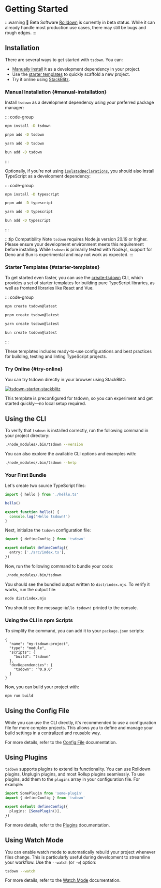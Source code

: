 # Getting Started

:::warning 🚧 Beta Software
[Rolldown](https://rolldown.rs) is currently in beta status. While it can already handle most production use cases, there may still be bugs and rough edges.
:::

## Installation

There are several ways to get started with `tsdown`. You can:

- [Manually install](#manual-installation) it as a development dependency in your project.
- Use the [starter templates](#starter-templates) to quickly scaffold a new project.
- Try it online using [StackBlitz](#try-online).

### Manual Installation {#manual-installation}

Install `tsdown` as a development dependency using your preferred package manager:

::: code-group

```sh [npm]
npm install -D tsdown
```

```sh [pnpm]
pnpm add -D tsdown
```

```sh [yarn]
yarn add -D tsdown
```

```sh [bun]
bun add -D tsdown
```

:::

Optionally, if you're not using [`isolatedDeclarations`](https://www.typescriptlang.org/tsconfig/#isolatedDeclarations), you should also install TypeScript as a development dependency:

::: code-group

```sh [npm]
npm install -D typescript
```

```sh [pnpm]
pnpm add -D typescript
```

```sh [yarn]
yarn add -D typescript
```

```sh [bun]
bun add -D typescript
```

:::

:::tip Compatibility Note
`tsdown` requires Node.js version 20.19 or higher. Please ensure your development environment meets this requirement before installing. While `tsdown` is primarily tested with Node.js, support for Deno and Bun is experimental and may not work as expected.
:::

### Starter Templates {#starter-templates}

To get started even faster, you can use the [create-tsdown](https://github.com/gugustinette/create-tsdown) CLI, which provides a set of starter templates for building pure TypeScript libraries, as well as frontend libraries like React and Vue.

::: code-group

```sh [npm]
npm create tsdown@latest
```

```sh [pnpm]
pnpm create tsdown@latest
```

```sh [yarn]
yarn create tsdown@latest
```

```sh [bun]
bun create tsdown@latest
```

:::

These templates includes ready-to-use configurations and best practices for building, testing and linting TypeScript projects.

### Try Online {#try-online}

You can try tsdown directly in your browser using StackBlitz:

[![tsdown-starter-stackblitz](https://developer.stackblitz.com/img/open_in_stackblitz.svg)](https://stackblitz.com/github/rolldown/tsdown-starter-stackblitz)

This template is preconfigured for tsdown, so you can experiment and get started quickly—no local setup required.

## Using the CLI

To verify that `tsdown` is installed correctly, run the following command in your project directory:

```sh
./node_modules/.bin/tsdown --version
```

You can also explore the available CLI options and examples with:

```sh
./node_modules/.bin/tsdown --help
```

### Your First Bundle

Let's create two source TypeScript files:

```ts [src/index.ts]
import { hello } from './hello.ts'

hello()
```

```ts [src/hello.ts]
export function hello() {
  console.log('Hello tsdown!')
}
```

Next, initialize the `tsdown` configuration file:

```ts [tsdown.config.ts]
import { defineConfig } from 'tsdown'

export default defineConfig({
  entry: ['./src/index.ts'],
})
```

Now, run the following command to bundle your code:

```sh
./node_modules/.bin/tsdown
```

You should see the bundled output written to `dist/index.mjs`. To verify it works, run the output file:

```sh
node dist/index.mjs
```

You should see the message `Hello tsdown!` printed to the console.

### Using the CLI in npm Scripts

To simplify the command, you can add it to your `package.json` scripts:

```json{5} [package.json]
{
  "name": "my-tsdown-project",
  "type": "module",
  "scripts": {
    "build": "tsdown"
  },
  "devDependencies": {
    "tsdown": "^0.9.0"
  }
}
```

Now, you can build your project with:

```sh
npm run build
```

## Using the Config File

While you can use the CLI directly, it's recommended to use a configuration file for more complex projects. This allows you to define and manage your build settings in a centralized and reusable way.

For more details, refer to the [Config File](../options/config-file.md) documentation.

## Using Plugins

`tsdown` supports plugins to extend its functionality. You can use Rolldown plugins, Unplugin plugins, and most Rollup plugins seamlessly. To use plugins, add them to the `plugins` array in your configuration file. For example:

```ts [tsdown.config.ts]
import SomePlugin from 'some-plugin'
import { defineConfig } from 'tsdown'

export default defineConfig({
  plugins: [SomePlugin()],
})
```

For more details, refer to the [Plugins](../advanced/plugins.md) documentation.

## Using Watch Mode

You can enable watch mode to automatically rebuild your project whenever files change. This is particularly useful during development to streamline your workflow. Use the `--watch` (or `-w`) option:

```bash
tsdown --watch
```

For more details, refer to the [Watch Mode](../options/watch-mode.md) documentation.

